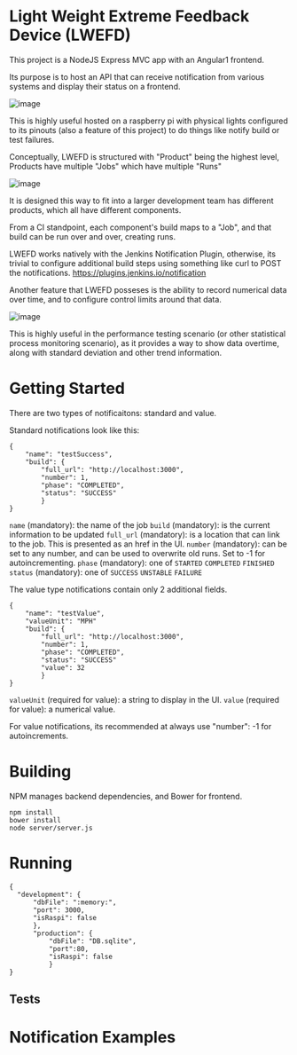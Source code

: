 
# Light Weight Extreme Feedback Device (LWEFD)

This project is a NodeJS Express MVC app with an Angular1 frontend. 

Its purpose is to host an API that can receive notification from 
various systems and display their status on a frontend. 

![image](https://user-images.githubusercontent.com/9774560/181585646-da15d5aa-6fca-40e1-b09a-82b3d4451229.png)

This is highly useful hosted on a raspberry pi with physical lights
configured to its pinouts (also a feature of this project) to do things
like notify build or test failures. 

Conceptually, LWEFD is structured with "Product" being the highest level, 
Products have multiple "Jobs" which have multiple "Runs" 

![image](https://user-images.githubusercontent.com/9774560/181585932-2869fdac-756d-4446-9315-8f5a4b0e21db.png)

It is designed this way to fit into a larger development team
has different products, which all have different components. 

From a CI standpoint, each component's build maps to a "Job", 
and that build can be run over and over, creating runs. 

LWEFD works natively with the Jenkins Notification Plugin, otherwise, its
trivial to configure additional build steps using something like curl to 
POST the notifications. https://plugins.jenkins.io/notification

Another feature that LWEFD posseses is the ability to record
numerical data over time, and to configure control limits around that data. 

![image](https://user-images.githubusercontent.com/9774560/181586826-0a1e8ca6-15a8-46fc-8f98-f824f0b7f4ff.png)

This is highly useful in the performance testing scenario (or other 
statistical process monitoring scenario), as it provides a way to show data
overtime, along with standard deviation and other trend information. 

# Getting Started

There are two types of notificaitons: standard and value. 

Standard notifications look like this: 

    {
        "name": "testSuccess",
        "build": {
            "full_url": "http://localhost:3000",
            "number": 1,
            "phase": "COMPLETED",
            "status": "SUCCESS"
            }
    }

`name` (mandatory): the name of the job
`build` (mandatory): is the current information to be updated
`full_url` (mandatory): is a location that can link to the job. This is presented as an href in the UI.
`number` (mandatory): can be set to any number, and can be used to overwrite old runs. Set to -1 for autoincrementing. 
`phase` (mandatory): one of `STARTED` `COMPLETED` `FINISHED` 
`status` (mandatory): one of `SUCCESS` `UNSTABLE` `FAILURE` 

The value type notifications contain only 2 additional fields.


    {
        "name": "testValue",
        "valueUnit": "MPH"
        "build": {
            "full_url": "http://localhost:3000",
            "number": 1,
            "phase": "COMPLETED",
            "status": "SUCCESS"
            "value": 32
            }
    }

`valueUnit` (required for value): a string to display in the UI. 
`value` (required for value): a numerical value. 

For value notifications, its recommended at always use "number": -1 for autoincrements. 


# Building

NPM manages backend dependencies, and Bower for frontend. 

    npm install
    bower install
    node server/server.js

# Running

    {
      "development": {
          "dbFile": ":memory:",
          "port": 3000,
          "isRaspi": false
          },
          "production": {
              "dbFile": "DB.sqlite",
              "port":80,
              "isRaspi": false
              }
    }

## Tests

# Notification Examples




